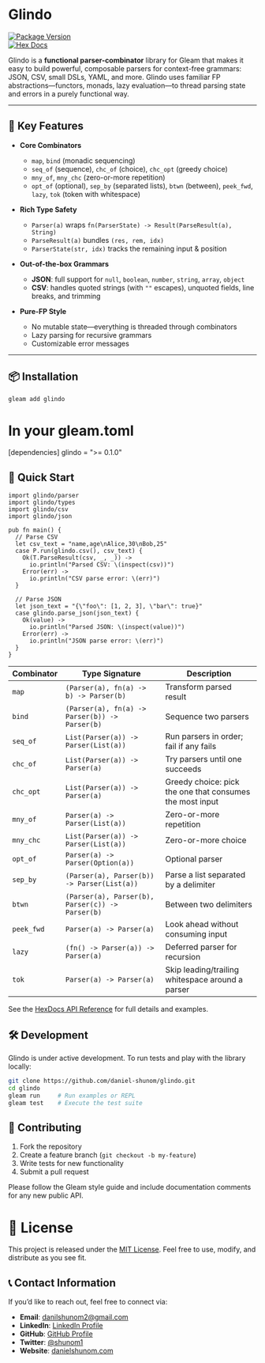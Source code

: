 # Glindo

[![Package Version](https://img.shields.io/hexpm/v/glindo)](https://hex.pm/packages/glindo)  
[![Hex Docs](https://img.shields.io/badge/hex-docs-ffaff3)](https://hexdocs.pm/glindo/)

Glindo is a **functional parser-combinator** library for Gleam that makes it easy to build powerful, composable parsers for context-free grammars: JSON, CSV, small DSLs, YAML, and more. Glindo uses familiar FP abstractions—functors, monads, lazy evaluation—to thread parsing state and errors in a purely functional way.

---

## 🔑 Key Features

- **Core Combinators**  
  - `map`, `bind` (monadic sequencing)  
  - `seq_of` (sequence), `chc_of` (choice), `chc_opt` (greedy choice)  
  - `mny_of`, `mny_chc` (zero-or-more repetition)  
  - `opt_of` (optional), `sep_by` (separated lists), `btwn` (between), `peek_fwd`, `lazy`, `tok` (token with whitespace)

- **Rich Type Safety**  
  - `Parser(a)` wraps `fn(ParserState) -> Result(ParseResult(a), String)`  
  - `ParseResult(a)` bundles `(res, rem, idx)`  
  - `ParserState(str, idx)` tracks the remaining input & position  

- **Out-of-the-box Grammars**  
  - **JSON**: full support for `null`, `boolean`, `number`, `string`, `array`, `object`  
  - **CSV**: handles quoted strings (with `""` escapes), unquoted fields, line breaks, and trimming  

- **Pure-FP Style**  
  - No mutable state—everything is threaded through combinators  
  - Lazy parsing for recursive grammars  
  - Customizable error messages  

---

## 📦 Installation

```sh
gleam add glindo
```

# In your gleam.toml
[dependencies]
glindo = ">= 0.1.0"


## 🚀 Quick Start

```gleam
import glindo/parser
import glindo/types
import glindo/csv   
import glindo/json

pub fn main() {
  // Parse CSV
  let csv_text = "name,age\nAlice,30\nBob,25"
  case P.run(glindo.csv(), csv_text) {
    Ok(T.ParseResult(csv, _, _)) ->
      io.println("Parsed CSV: \(inspect(csv))")
    Error(err) ->
      io.println("CSV parse error: \(err)")
  }

  // Parse JSON
  let json_text = "{\"foo\": [1, 2, 3], \"bar\": true}"
  case glindo.parse_json(json_text) {
    Ok(value) ->
      io.println("Parsed JSON: \(inspect(value))")
    Error(err) ->
      io.println("JSON parse error: \(err)")
  }
}
```

| Combinator       | Type Signature                                                                         | Description                                                  |
| ---------------- | -------------------------------------------------------------------------------------- | ------------------------------------------------------------ |
| `map`            | `(Parser(a), fn(a) -> b) -> Parser(b)`                                                 | Transform parsed result                                     |
| `bind`           | `(Parser(a), fn(a) -> Parser(b)) -> Parser(b)`                                         | Sequence two parsers                                         |
| `seq_of`         | `List(Parser(a)) -> Parser(List(a))`                                                   | Run parsers in order; fail if any fails                      |
| `chc_of`         | `List(Parser(a)) -> Parser(a)`                                                         | Try parsers until one succeeds                               |
| `chc_opt`        | `List(Parser(a)) -> Parser(a)`                                                         | Greedy choice: pick the one that consumes the most input     |
| `mny_of`         | `Parser(a) -> Parser(List(a))`                                                         | Zero-or-more repetition                                      |
| `mny_chc`        | `List(Parser(a)) -> Parser(List(a))`                                                   | Zero-or-more choice                                          |
| `opt_of`         | `Parser(a) -> Parser(Option(a))`                                                       | Optional parser                                              |
| `sep_by`         | `(Parser(a), Parser(b)) -> Parser(List(a))`                                            | Parse a list separated by a delimiter                        |
| `btwn`           | `(Parser(a), Parser(b), Parser(c)) -> Parser(b)`                                       | Between two delimiters                                       |
| `peek_fwd`       | `Parser(a) -> Parser(a)`                                                               | Look ahead without consuming input                           |
| `lazy`           | `(fn() -> Parser(a)) -> Parser(a)`                                                     | Deferred parser for recursion                                |
| `tok`            | `Parser(a) -> Parser(a)`                                                               | Skip leading/trailing whitespace around a parser             |

See the [HexDocs API Reference]() for full details and examples.

## 🛠️ Development
Glindo is under active development. To run tests and play with the library locally:

```sh
git clone https://github.com/daniel-shunom/glindo.git
cd glindo
gleam run     # Run examples or REPL
gleam test    # Execute the test suite
```
## 🤝 Contributing

1. Fork the repository  
2. Create a feature branch (`git checkout -b my-feature`)  
3. Write tests for new functionality  
4. Submit a pull request  

Please follow the Gleam style guide and include documentation comments for any new public API.

# 📄 License
This project is released under the [MIT License](https://opensource.org/license/mit).
Feel free to use, modify, and distribute as you see fit.

## 📞 Contact Information

If you’d like to reach out, feel free to connect via:

- **Email**: [danilshunom2@gmail.com](mailto:danielshunom2@gmail.com)
- **LinkedIn**: [LinkedIn Profile](https://www.linkedin.com/in/daniel-jeremiah-177416245)
- **GitHub**: [GitHub Profile](https://github.com/daniel-shunom)
- **Twitter**: [@shunom1](https://twitter.com/shunom1)
- **Website**: [danielshunom.com](https://danielshunom.vercel.app)